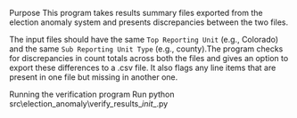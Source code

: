 
Purpose
This program takes results summary files exported from the election anomaly system and presents discrepancies between the two files. 

The input files should have the same `Top Reporting Unit` (e.g., Colorado) and the same `Sub Reporting Unit Type` (e.g., county).The program checks for discrepancies in count totals across both the files and gives an option to export these differences to a .csv file. It also flags any line items that are present in one file but missing in another one. 


Running the verification program
Run python src\election_anomaly\verify_results\__init__.py

